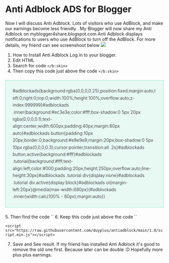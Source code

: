# Anti Adblock ADS for Blogger
Now I will discuss Anti Adblock. Lots of visitors who use AdBlock, and make our earnings become less friendly . My Blogger will now share my Anti Adblock on myblogger4share.blogspot.com Anti Adblock displays notifications to users who use AdBlock to turn off the AdBlock. For more details, my friend can see screenshoot below
<img src="https://i.imgur.com/BdxfKmP.png">
1. How to Install Anti Adblock Log in to your blogger.
2. Edit HTML
3. Search for code `</b:skin>`
4. Then copy this code just above the code `</b:skin>`
<blockquote style="-webkit-text-stroke-width: 0px; background: rgb(232, 249, 244); border: 1px solid rgb(142, 227, 200); box-sizing: border-box; clear: right; color: #181818;font-style: normal; font-variant-caps: normal; font-variant-ligatures: normal; font-weight: 300; letter-spacing: normal; line-height: 1.6em; margin: 1.5em 0px; orphans: 2; padding: 1.6em; text-align: start; text-decoration-color: initial; text-decoration-style: initial; text-indent: 0px; text-transform: none; white-space: normal; widows: 2; word-spacing: 0px;">
#adblockads{background:rgba(0,0,0,0.25);position:fixed;margin:auto;left:0;right:0;top:0;width:100%;height:100%;overflow:auto;z-index:999999}#adblockads .inner{background:#ec3e3e;color:#fff;box-shadow:0 5px 20px rgba(0,0,0,0.1);text-align:center;width:600px;padding:40px;margin:80px auto}#adblockads button{padding:10px 20px;border:0;background:#e9e9e9;margin:20px;box-shadow:0 5px 10px rgba(0,0,0,0.3);cursor:pointer;transition:all .2s}#adblockads button.active{background:#fff}#adblockads .tutorial{background:#fff;text-align:left;color:#000;padding:20px;height:250px;overflow:auto;line-height:30px}#adblockads .tutorial div{display:none}#adblockads .tutorial div.active{display:block}#adblockads ol{margin-left:20px}@media(max-width:680px){#adblockads .inner{width:calc(100% - 80px);margin:auto}}
</blockquote>
5. Then find the code `</body>`
6. Keep this code just above the code `</body>`

`<script src="https://raw.githubusercontent.com/duyplus/antiadblock/main/1.0/script.min.js"></script>`

7. Save and See result. If my friend has installed Anti Adblock it's good to remove the old one first. Because later can be double :D Hopefully more plus plus earnings.
